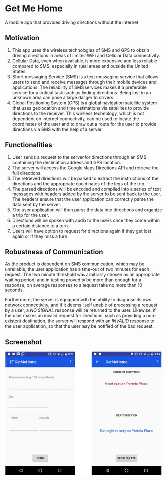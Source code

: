 # Get Me Home
A mobile app that provides driving directions without the internet

## Motivation
1. This app uses the wireless technologies of SMS and GPS to obtain driving directions in areas of limited WiFi and Cellular Data connectivity.
2. Cellular Data, even when available, is more expensive and less reliable compared to SMS, especially in rural areas and outside the United States.
3. Short messaging Service (SMS) is a text messaging service that allows users to send and receive messages through their mobile devices and applications. The reliability of SMS services makes it a preferable service for a critical task such as finding directions. Being lost in an unknown area can pose a large danger to drivers.
4. Global Positioning System (GPS) is a global navigation satellite system that uses geolocation and time estimations via satellites to provide directions to the receiver. This wireless technology, which is not dependent on Internet connectivity, can be used to locate the coordinates of the user and to draw out a route for the user to provide directions via SMS with the help of a server.

## Functionalities
1. User sends a request to the server for directions through an SMS containing the destination address and GPS location.
2. The server will access the Google Maps Directions API and retrieve the full directions.
3. The retrieved directions will be parsed to extract the instructions of the directions and the appropriate coordinates of the legs of the trip.
4. The parsed directions will be encoded and compiled into a series of text messages with headers added by the server to be sent back to the user. The headers ensure that the user application can correctly parse the data sent by the server.
5. The user application will then parse the data into directions and organize a trip for the user.
6. Directions will be spoken with audio to the users once they come within a certain distance to a turn.
7. Users will have option to request for directions again if they get lost again or if they miss a turn.

## Robustness of Communication
As the product is dependent on SMS communication, which may be unreliable, the user application has a time-out of two minutes for each request. The two minute threshold was arbitrarily chosen as an appropriate waiting period, and in testing proved to be more than enough for a response; on average responses to a request take no more than 10 seconds.

Furthermore, the server is equipped with the ability to diagnose its own network connectivity, and if it deems itself unable of processing a request by a user, a *NO SIGNAL* response will be returned to the user. Likewise, if the user makes an invalid request for directions, such as providing a non-existent destination, the server will respond with an *INVALID* response to the user application, so that the user may be notified of the bad request.

## Screenshot
![alt text][screenshot]

[screenshot]: https://github.com/dhosseinian/Get-Me-Home/blob/master/screenshot.jpg
